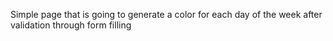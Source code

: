 Simple page that is going to generate a color for each day of the week after validation through form filling


